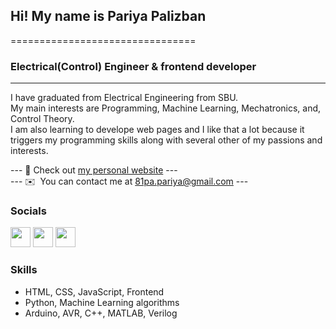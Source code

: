 ## Hi! My name is Pariya Palizban
================================

### Electrical(Control) Engineer & frontend developer
------------------------------

I have graduated from Electrical Engineering from SBU.</br>
My main interests are Programming, Machine Learning, Mechatronics, and, Control Theory.</br>
I am also learning to develope web pages and I like that a lot because it triggers my programming skills along with several other of my passions and interests.

--- 🚀 Check out [my personal website](https://pariyapl.github.io/PariyaPl/) --- </br>
--- ✉️  You can contact me at [81pa.pariya@gmail.com](mailto:81pa.pariya@gmail.com) ---

### Socials

<p align="left"> <a href="https://www.github.com/PariyaPl" target="_blank" rel="noreferrer"><img src="https://raw.githubusercontent.com/danielcranney/readme-generator/main/public/icons/socials/github.svg" width="32" height="32" /></a> <a href="https://www.linkedin.com/in/pariyapalizban" target="_blank" rel="noreferrer"><img src="https://raw.githubusercontent.com/danielcranney/readme-generator/main/public/icons/socials/linkedin.svg" width="32" height="32" /></a> <a href="https://discord.com/users/pariyapalizban" target="_blank" rel="noreferrer"><img src="https://raw.githubusercontent.com/danielcranney/readme-generator/main/public/icons/socials/discord.svg" width="32" height="32" /></a>  </p>

### Skills
* HTML, CSS, JavaScript, Frontend
* Python, Machine Learning algorithms
* Arduino, AVR, C++, MATLAB, Verilog
